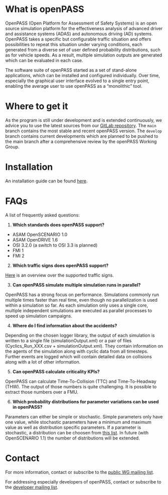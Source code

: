 # What is openPASS

OpenPASS (Open Platform for Assessment of Safety Systems) is an open source simulation platform for the effectiveness analysis of advanced driver and assistance systems (ADAS) and autonomous driving (AD) systems. OpenPASS takes a specific but configurable traffic situation and offers possibilities to repeat this situation under varying conditions, each generated from a diverse set of user defined probability distributions, such as for vehicle speeds. As a result, multiple simulation outputs are generated which can be evaluated in each case.

The software suite of openPASS started as a set of stand-alone applications, which can be installed and configured individually. Over time, especially the graphical user interface evolved to a single entry point, enabling the average user to use openPASS as a “monolithic” tool.

# Where to get it

As the program is still under development and is extended continuously, we advice you to use the latest sources from our [GitLab repository](https://gitlab.eclipse.org/eclipse/simopenpass/simopenpass).
The `main` branch contains the most stable and recent openPASS version. 
The `develop` branch contains current developments which are planned to be pushed to the main branch after a comprehensive review by the openPASS Working Group.

# Installation
An installation guide can be found [here](https://www.eclipse.org/simopenpass/content/html/index.html).

# FAQs
A list of frequently asked questions:
1. __Which standards does openPASS support?__

* ASAM OpenSCENARIO 1.0
* ASAM OpenDRIVE 1.6
* OSI 3.2.0 (a switch to OSI 3.3 is planned)
* FMI 1
* FMI 2

2. __Which traffic signs does openPASS support?__

[Here](https://gitlab.eclipse.org/eclipse/simopenpass/simopenpass/-/blob/servant/sim/doc/DoxyGen/Function/Markdown/Simulation/Development/FrameworkModules.md#L310) is an overview over the supported traffic signs. 

3. __Can openPASS simulate multiple simulation runs in parallel?__

OpenPASS has a strong focus on performance. Simulations commonly run multiple times faster than real time, even though no parallelization is used within a simulation so far. As each simulation only uses a single core, multiple independent simulations are executed as parallel processes to speed up simulation campaigns.

4. __Where do I find information about the accidents?__

Depending on the chosen logger library, the output of each simulation is written to a single file (simulationOutput.xml) or a pair of files (Cyclics_Run_XXX.csv + simulationOutput.xml). They contain information on the agents of the simulation along with cyclic data from all timesteps. Further events are logged which will contain detailed data on collisions along with a lot of other information.

5. __Can openPASS calculate criticality KPIs?__

OpenPASS can calculate Time-To-Collision (TTC) and Time-To-Headway (THW). The output of those numbers is quite challenging. It is possible to extract those numbers over a FMU.

6. __Which probability distributions for parameter variations can be used in openPASS?__

Parameters can either be simple or stochastic. Simple parameters only have one value, while stochastic parameters have a minimum and maximum value as well as distribution specific parameters. If a parameter is stochastic, a distribution can be choosen from [this list](https://gitlab.eclipse.org/eclipse/simopenpass/simopenpass/-/blob/servant/sim/src/core/opSimulation/modules/Stochastics/stochastics_implementation.h). In future (with OpenSCENARIO 1.1) the number of distributions will be extended.

# Contact

For more information, contact or subscribe to the [public WG mailing list](https://dev.eclipse.org/mailman/listinfo/openpass-wg).

For addressing especially developers of openPASS, contact or subscribe to the [developer mailing list]( simopenpass-dev@eclipse.org).
